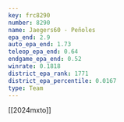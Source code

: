 ```yaml
---
key: frc8290
number: 8290
name: Jaegers60 - Peñoles
epa_end: 2.9
auto_epa_end: 1.73
teleop_epa_end: 0.64
endgame_epa_end: 0.52
winrate: 0.1818
district_epa_rank: 1771
district_epa_percentile: 0.0167
type: Team
---
```

[[2024mxto]]
